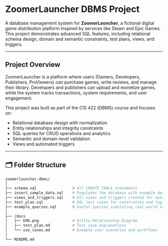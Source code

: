 # ZoomerLauncher DBMS Project

A database management system for **ZoomerLauncher**, a fictional digital game distribution platform inspired by services like Steam and Epic Games. This project demonstrates advanced SQL features, including relational schema design, domain and semantic constraints, test plans, views, and triggers.

---

##  Project Overview

ZoomerLauncher is a platform where users (Gamers, Developers, Publishers, ProViewers) can purchase games, write reviews, and manage their library. Developers and publishers can upload and monetize games, while the system tracks transactions, system requirements, and user engagement.

This project was built as part of the CIS 422 (DBMS) course and focuses on:

- Relational database design with normalization
- Entity relationships and integrity constraints
- SQL queries for CRUD operations and analytics
- Semantic and domain-level validation
- Views and automated triggers

---

## 🗂️ Folder Structure

```bash
zoomerlauncher-dbms/
│
├── schema.sql                # All CREATE TABLE statements
├── insert_sample_data.sql    # Populates the database with example data
├── views_and_triggers.sql    # All views and triggers created for automation
├── test_plan.sql             # SQL test cases for constraints and logic
├── example_queries.sql       # Useful queries simulating real-world tasks
│
├── /docs
│   ├── ERD.png               # Entity-Relationship Diagram
│   ├── test_plan.md          # Test case explanations
│   └── use_cases.md          # Example user scenarios and workflows
│
└── README.md

